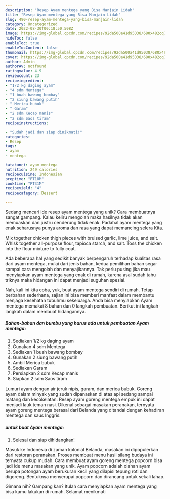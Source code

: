 ```yaml
---
description: "Resep Ayam mentega yang Bisa Manjain Lidah"
title: "Resep Ayam mentega yang Bisa Manjain Lidah"
slug: 490-resep-ayam-mentega-yang-bisa-manjain-lidah
category: Uncategorized
date: 2022-08-30T00:18:50.508Z
image: https://img-global.cpcdn.com/recipes/92da500a41d95038/680x482cq70/ayam-mentega-foto-resep-utama.jpg
hideToc: false
enableToc: true
enableTocContent: false
thumbnail: https://img-global.cpcdn.com/recipes/92da500a41d95038/680x482cq70/ayam-mentega-foto-resep-utama.jpg
cover: https://img-global.cpcdn.com/recipes/92da500a41d95038/680x482cq70/ayam-mentega-foto-resep-utama.jpg
author: Admin
authorAv: notfound
ratingvalue: 4.9
reviewcount: 23
recipeingredient:
- "1/2 kg daging ayam"
- "4 sdm Mentega"
- "1 buah bawang bombay"
- "2 siung bawang putih"
- " Merica bubuk"
- " Garam"
- "2 sdm Kecap manis"
- "2 sdm Saos tiram"
recipeinstructions:

- "Sudah jadi dan siap dinikmati!"
categories:
- Resep
tags:
- ayam
- mentega

katakunci: ayam mentega 
nutrition: 249 calories
recipecuisine: Indonesian
preptime: "PT18M"
cooktime: "PT31M"
recipeyield: "4"
recipecategory: Dessert

---
```





Sedang mencari ide resep ayam mentega yang unik? Cara membuatnya sangat gampang. Kalau keliru mengolah maka hasilnya tidak akan memuaskan dan justru cenderung tidak enak. Padahal ayam mentega yang enak seharusnya punya aroma dan rasa yang dapat memancing selera Kita.





Mix together chicken thigh pieces with bruised garlic, lime juice, and salt. Whisk together all-purpose flour, tapioca starch, and salt. Toss the chicken into the flour mixture to fully coat.

Ada beberapa hal yang sedikit banyak berpengaruh terhadap kualitas rasa dari ayam mentega, mulai dari jenis bahan, kedua pemilihan bahan segar sampai cara mengolah dan menyajikannya. Tak perlu pusing jika mau menyiapkan ayam mentega yang enak di rumah, karena asal sudah tahu triknya maka hidangan ini dapat menjadi suguhan spesial.






Nah, kali ini kita coba, yuk, buat ayam mentega sendiri di rumah. Tetap berbahan sederhana, sajian ini bisa memberi manfaat dalam membantu menjaga kesehatan tubuhmu sekeluarga. Anda bisa menyiapkan Ayam mentega memakai 8 bahan dan 0 langkah pembuatan. Berikut ini langkah-langkah dalam membuat hidangannya.

<!--inarticleads1-->

##### Bahan-bahan dan bumbu yang harus ada untuk pembuatan Ayam mentega:

1. Sediakan 1/2 kg daging ayam
1. Gunakan 4 sdm Mentega
1. Sediakan 1 buah bawang bombay
1. Gunakan 2 siung bawang putih
1. Ambil  Merica bubuk
1. Sediakan  Garam
1. Persiapkan 2 sdm Kecap manis
1. Siapkan 2 sdm Saos tiram


Lumuri ayam dengan air jeruk nipis, garam, dan merica bubuk. Goreng ayam dalam minyak yang sudah dipanaskan di atas api sedang sampai matang dan kecokelatan. Resep ayam goreng mentega empuk ini dapat menjadi lauk teman nasi. Dikenal sebagai masakan peranakan, ternyata ayam goreng mentega berasal dari Belanda yang ditandai dengan kehadiran mentega dan saus Inggris. 

<!--inarticleads2-->

#####  untuk buat Ayam mentega:


1. Selesai dan siap dihidangkan!

Masuk ke Indonesia di zaman kolonial Belanda, masakan ini dipopulerkan dari restoran peranakan. Proses membuat menu hasil silang budaya ini ternyata cukup mudah. Cara membuat ayam goreng mentega popcorn bisa jadi ide menu masakan yang unik. Ayam popcorn adalah olahan ayam berupa potongan ayam berukuran kecil yang dilapisi tepung roti dan digoreng. Bentuknya menyerupai popcorn dan dirancang untuk sekali lahap. 

Gimana nih? Gampang kan? Itulah cara menyiapkan ayam mentega yang bisa kamu lakukan di rumah. Selamat menikmati
